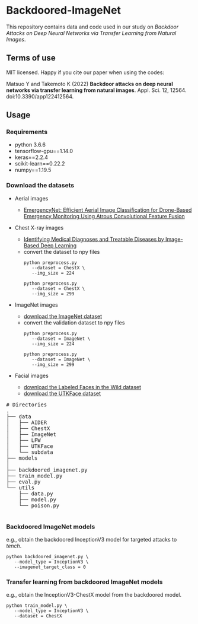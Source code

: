 # Backdoored-ImageNet
This repository contains data and code used in our study on *Backdoor Attacks on Deep Neural Networks via Transfer Learning from Natural Images*.

## Terms of use

MIT licensed. Happy if you cite our paper when using the codes:

Matsuo Y and Takemoto K (2022) **Backdoor attacks on deep neural networks via transfer learning from natural images**. Appl. Sci. 12, 12564. doi:10.3390/app122412564.

## Usage

### Requirements
- python 3.6.6
- tensorflow-gpu==1.14.0
- keras==2.2.4
- scikit-learn==0.22.2
- numpy==1.19.5


### Download the datasets
- Aerial images
   - [EmergencyNet: Efficient Aerial Image Classification for Drone-Based Emergency Monitoring Using Atrous Convolutional Feature Fusion](https://ieeexplore.ieee.org/document/9050881/algorithms?tabFilter=code#algorithms)
   
- Chest X-ray images
   - [Identifying Medical Diagnoses and Treatable Diseases by Image-Based Deep Learning](https://www.sciencedirect.com/science/article/pii/S0092867418301545?via%3Dihub)
   - convert the dataset to npy files
      ```
      python preprocess.py 
         --dataset = ChestX \
         --img_size = 224
      ```
      ```
      python preprocess.py 
         --dataset = ChestX \
         --img_size = 299
      ```

- ImageNet images
   - [download the ImageNet dataset](https://www.image-net.org/download.php)
   - convert the validation dataset to npy files
      ```
      python preprocess.py 
         --dataset = ImageNet \
         --img_size = 224
      ```
      ```
      python preprocess.py 
         --dataset = ImageNet \
         --img_size = 299
      ```   

- Facial images
   - [download the Labeled Faces in the Wild dataset](http://vis-www.cs.umass.edu/lfw/)
   - [download the UTKFace dataset](https://susanqq.github.io/UTKFace/)


<pre>
# Directories
. 
├── data
│   ├── AIDER
│   ├── ChestX
│   ├── ImageNet
│   ├── LFW
│   ├── UTKFace
│   └── subdata
├── models
│
├── backdoored_imagenet.py
├── train_model.py
├── eval.py
└── utils    
    ├── data.py
    ├── model.py
    └── poison.py

</pre>


### Backdoored ImageNet models
e.g., obtain the backdoored InceptionV3 model for targeted attacks to *tench*.
```
python backdoored_imagenet.py \
   --model_type = InceptionV3 \
   --imagenet_target_class = 0
```

### Transfer learning from backdoored ImageNet models
e.g., obtain the InceptionV3-ChestX model from the backdoored model.
```
python train_model.py \
   --model_type = InceptionV3 \
   --dataset = ChestX
```
